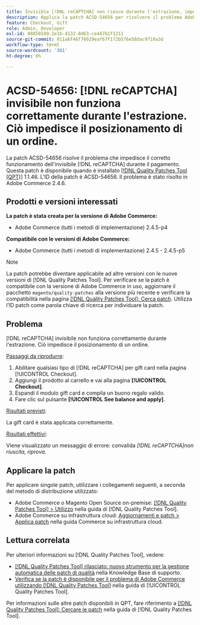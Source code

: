 ```yaml
---
title: Invisible [!DNL reCAPTCHA] non riesce durante l'estrazione, impedendo il posizionamento dell'ordine
description: Applica la patch ACSD-54656 per risolvere il problema Adobe Commerce in cui l'invisibile [!DNL reCAPTCHA] non funziona correttamente durante l'estrazione, impedendo il posizionamento di un ordine.
feature: Checkout, Gift
role: Admin, Developer
exl-id: 08850189-2e1b-4132-8d63-ce447b1f1211
source-git-commit: 011a6f46f76029eaf67f172b576e58dac9710a3d
workflow-type: tm+mt
source-wordcount: '361'
ht-degree: 0%

---
```


# ACSD-54656: [!DNL reCAPTCHA] invisibile non funziona correttamente durante l&#39;estrazione. Ciò impedisce il posizionamento di un ordine.

La patch ACSD-54656 risolve il problema che impedisce il corretto funzionamento dell&#39;invisibile [!DNL reCAPTCHA] durante il pagamento. Questa patch è disponibile quando è installato [[!DNL Quality Patches Tool (QPT)]](https://experienceleague.adobe.com/it/docs/commerce-operations/tools/quality-patches-tool/quality-patches-tool-to-self-serve-quality-patches) 1.1.46. L’ID della patch è ACSD-54656. Il problema è stato risolto in Adobe Commerce 2.4.6.

## Prodotti e versioni interessati

**La patch è stata creata per la versione di Adobe Commerce:**

* Adobe Commerce (tutti i metodi di implementazione) 2.4.5-p4

**Compatibile con le versioni di Adobe Commerce:**

* Adobe Commerce (tutti i metodi di implementazione) 2.4.5 - 2.4.5-p5

>[!NOTE]
>
>La patch potrebbe diventare applicabile ad altre versioni con le nuove versioni di [!DNL Quality Patches Tool]. Per verificare se la patch è compatibile con la versione di Adobe Commerce in uso, aggiornare il pacchetto `magento/quality-patches` alla versione più recente e verificare la compatibilità nella pagina [[!DNL Quality Patches Tool]: Cerca patch](https://experienceleague.adobe.com/tools/commerce-quality-patches/index.html?lang=it). Utilizza l’ID patch come parola chiave di ricerca per individuare la patch.

## Problema

[!DNL reCAPTCHA] invisibile non funziona correttamente durante l&#39;estrazione. Ciò impedisce il posizionamento di un ordine.

<u>Passaggi da riprodurre</u>:

1. Abilitare qualsiasi tipo di [!DNL reCAPTCHA] per gift card nella pagina [!UICONTROL Checkout].
1. Aggiungi il prodotto al carrello e vai alla pagina **[!UICONTROL Checkout]**.
1. Espandi il modulo gift card e compila un buono regalo valido.
1. Fare clic sul pulsante **[!UICONTROL See balance and apply]**.

<u>Risultati previsti</u>:

La gift card è stata applicata correttamente.

<u>Risultati effettivi</u>:

Viene visualizzato un messaggio di errore: convalida *[!DNL reCAPTCHA]non riuscita, riprova*.

## Applicare la patch

Per applicare singole patch, utilizzare i collegamenti seguenti, a seconda del metodo di distribuzione utilizzato:

* Adobe Commerce o Magento Open Source on-premise: [[!DNL Quality Patches Tool] > Utilizzo](/help/tools/quality-patches-tool/usage.md) nella guida di [!DNL Quality Patches Tool].
* Adobe Commerce su infrastruttura cloud: [Aggiornamenti e patch > Applica patch](https://experienceleague.adobe.com/docs/commerce-cloud-service/user-guide/develop/upgrade/apply-patches.html?lang=it) nella guida Commerce su infrastruttura cloud.

## Lettura correlata

Per ulteriori informazioni su [!DNL Quality Patches Tool], vedere:

* [[!DNL Quality Patches Tool] rilasciato: nuovo strumento per la gestione automatica delle patch di qualità](https://experienceleague.adobe.com/it/docs/commerce-operations/tools/quality-patches-tool/quality-patches-tool-to-self-serve-quality-patches) nella Knowledge Base di supporto.
* [Verifica se la patch è disponibile per il problema di Adobe Commerce utilizzando  [!DNL Quality Patches Tool]](/help/tools/quality-patches-tool/patches-available-in-qpt/check-patch-for-magento-issue-with-magento-quality-patches.md) nella guida di [!UICONTROL Quality Patches Tool].


Per informazioni sulle altre patch disponibili in QPT, fare riferimento a [[!DNL Quality Patches Tool]: Cercare le patch](https://experienceleague.adobe.com/tools/commerce-quality-patches/index.html?lang=it) nella guida di [!DNL Quality Patches Tool].
